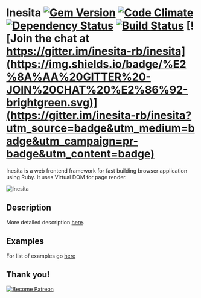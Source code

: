 # Inesita [![Gem Version](https://badge.fury.io/rb/inesita.svg)](http://badge.fury.io/rb/inesita) [![Code Climate](https://codeclimate.com/github/inesita-rb/inesita/badges/gpa.svg)](https://codeclimate.com/github/inesita-rb/inesita) [![Dependency Status](https://gemnasium.com/inesita-rb/inesita.svg)](https://gemnasium.com/inesita-rb/inesita) [![Build Status](https://travis-ci.org/inesita-rb/inesita.svg?branch=master)](https://travis-ci.org/inesita-rb/inesita) [![Join the chat at https://gitter.im/inesita-rb/inesita](https://img.shields.io/badge/%E2%8A%AA%20GITTER%20-JOIN%20CHAT%20%E2%86%92-brightgreen.svg)](https://gitter.im/inesita-rb/inesita?utm_source=badge&utm_medium=badge&utm_campaign=pr-badge&utm_content=badge)

Inesita is a web frontend framework for fast building browser application using Ruby. It uses Virtual DOM for page render.

![Inesita](https://raw.githubusercontent.com/inesita-rb/inesita/master/lib/inesita/cli/template/static/inesita-rb.png)

## Description

More detailed description [here](https://inesita.fazibear.me).

## Examples

For list of examples go [here](https://github.com/inesita-rb/awesome-inesita)

## Thank you!

[![Become Patreon](https://c5.patreon.com/external/logo/become_a_patron_button.png)](https://www.patreon.com/bePatron?u=6912974)

